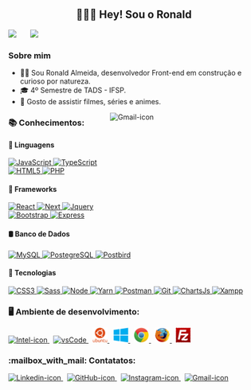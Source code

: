 <h2 align="center"> 🙋🏾‍♂‍ Hey! Sou o Ronald</h2>

<div> 
  <img height="180em" src="https://github-readme-stats.vercel.app/api?username=ronald785&show_icons=true&theme=midnight-purple&include_all_commits=true&count_private=true&hide=issues,contribs&locale=pt-BR&custom_title=Ronald - Estatísticas do GitHub"/>
  &nbsp;
  &nbsp;
  &nbsp;
  <img height="180em" src="https://github-readme-stats.vercel.app/api/top-langs/?username=ronald785&layout=compact&langs_count=7&theme=midnight-purple&locale=pt-BR"/>
</div>

<div style="display: inline_block">
  <h3>Sobre mim</h3>
  <ul>
    <li>👦🏾‍ Sou Ronald Almeida, desenvolvedor Front-end em construção e curioso por natureza.</li>
    <li>🎓 4º Semestre de TADS - IFSP.</li>
    <li>🎥 Gosto de assistir filmes, séries e animes.</li>
  </ul>
</div>

  <img 
       src="https://media.giphy.com/media/Wj7lNjMNDxSmc/giphy.gif" 
       alt="Gmail-icon" 
       align="right"
       width="300" 
       height="200"
  />

<div>
  <h3>📚 Conhecimentos:</h3>

  <h4>💬 Linguagens</h4>
    <p align="left">
      <a href="#">
            <img alt="JavaScript" src="https://img.shields.io/badge/JavaScript-323330?style=for-the-badge&logo=javascript&logoColor=F7DF1E" />
      </a>
      <a href="#">
            <img alt="TypeScript" src="https://img.shields.io/badge/TypeScript-007ACC?style=for-the-badge&logo=typescript&logoColor=white" />
      </a>
       <a href="#">
            <img alt="HTML5" src="https://img.shields.io/badge/HTML5-E34F26?style=for-the-badge&logo=html5&logoColor=white" />
      </a>
      <a href="#">
            <img alt="PHP" src="https://img.shields.io/badge/PHP-777BB4?style=for-the-badge&logo=php&logoColor=white" />
      </a>
    </p>


  <h4>🔧 Frameworks</h4>
    <p align="left">
      <a href="#">
            <img alt="React" src="https://img.shields.io/badge/React-20232A?style=for-the-badge&logo=react&logoColor=61DAFB" />
      </a>
      <a href="#">
            <img alt="Next" src="https://img.shields.io/badge/next.js-000000?style=for-the-badge&logo=next.js&logoColor=white" />
      </a>
      <a href="#">
            <img alt="Jquery" src="https://img.shields.io/badge/jQuery-0769AD?style=for-the-badge&logo=jquery&logoColor=white" />
      </a>
      <a href="#">
            <img alt="Bootstrap" src="https://img.shields.io/badge/Bootstrap-563D7C?style=for-the-badge&logo=bootstrap&logoColor=white" />
      </a>
      <a href="#">
            <img alt="Express" src="https://img.shields.io/badge/Express.js-000000?style=for-the-badge&logo=express&logoColor=white" />
      </a>
    </p>


  <h4>🛢 Banco de Dados</h4>
    <p align="left">
      <a href="#">
            <img alt="MySQL" src="https://img.shields.io/badge/MySQL-00000F?style=for-the-badge&logo=mysql&logoColor=white" />
      </a>
      <a href="#">
            <img alt="PostegreSQL" src="https://img.shields.io/badge/PostgreSQL-316192?style=for-the-badge&logo=postgresql&logoColor=white" />
      </a>
      <a href="#">
            <img alt="Postbird" src="https://img.shields.io/badge/Postbird-316192?style=for-the-badge&logo=postbird&logoColor=white" />
      </a>
    </p>

  <h4>📱 Tecnologias</h4>
    <p align="left">
      <a href="#">
            <img alt="CSS3" src="https://img.shields.io/badge/CSS3-1572B6?style=for-the-badge&logo=css3&logoColor=white" />
      </a>
       <a href="#">
            <img alt="Sass" src="https://img.shields.io/badge/Sass-CC6699?style=for-the-badge&logo=sass&logoColor=white" />
      </a>
      <a href="#">
            <img alt="Node" src="https://img.shields.io/badge/node-339933.svg?style=for-the-badge&logo=node.js&logoColor=white" />
      </a>
      <a href="#">
            <img alt="Yarn" src="https://img.shields.io/badge/Yarn-2C8EBB.svg?style=for-the-badge&logo=yarn&logoColor=white" />
      </a>
      <a href="#">
            <img alt="Postman" src="https://img.shields.io/badge/Postman-FF6C37?style=for-the-badge&logo=Postman&logoColor=white" />
      </a>
       <a href="#">
            <img alt="Git" src="https://img.shields.io/badge/Git-F05032?style=for-the-badge&logo=git&logoColor=white" />
      </a>
      <a href="#">
            <img alt="ChartsJs" src="https://img.shields.io/badge/Chart.js-FF6384?style=for-the-badge&logo=chartdotjs&logoColor=white" />
      </a>
      <a href="#">
            <img alt="Xampp" src="https://img.shields.io/badge/Xampp-F37623?style=for-the-badge&logo=xampp&logoColor=white" />
      </a>
    </p>
</div>

  <h3>🖥️ Ambiente de desenvolvimento:</h3>
    <p align="left">
      <a href="#">
        <img src="https://img.shields.io/badge/Intel-i5_8400-0071C5?style=for-the-badge&logoColor=white" alt="Intel-icon"/>
      </a>
      &nbsp;
      <a href="#">
        <img src="https://upload.wikimedia.org/wikipedia/commons/thumb/9/9a/Visual_Studio_Code_1.35_icon.svg/512px-Visual_Studio_Code_1.35_icon.svg.png" alt="vsCode" width="30" height="30"/>
      </a>
      &nbsp;
      <a href="#">
        <img src="https://raw.githubusercontent.com/devicons/devicon/c7d326b6009e60442abc35fa45706d6f30ee4c8e/icons/ubuntu/ubuntu-plain-wordmark.svg" alt="ubuntu" width="30" height="30"/>
      </a>
      &nbsp;
      <a href="#">
        <img src="https://raw.githubusercontent.com/devicons/devicon/c7d326b6009e60442abc35fa45706d6f30ee4c8e/icons/windows8/windows8-original.svg" alt="windows" width="30" height="30"/>
      </a>
      &nbsp;
      <a href="#">
        <img src="https://github.com/devicons/devicon/blob/master/icons/chrome/chrome-original.svg" alt="Chrome" width="30" height="30"/>
      </a>
      &nbsp;
      <a href="#">
        <img src="https://github.com/devicons/devicon/blob/master/icons/firefox/firefox-original.svg" alt="Firefox" width="30" height="30"/>
      </a>
      &nbsp;
      <a href="#">
        <img src="https://github.com/devicons/devicon/blob/master/icons/filezilla/filezilla-plain.svg" alt="Firefox" width="30" height="30"/>
      </a>
    </p>

<h3>:mailbox_with_mail: Contatatos:</h3>
  <p align="left">
    <a href="https://www.linkedin.com/in/ronald785/" target="_blank">
      <img src="https://image.flaticon.com/icons/png/512/174/174857.png" alt="Linkedin-icon" width="30" height="30"/>
    </a>
      &nbsp;
    <a href="https://github.com/Ronald785" target="_blank">
      <img src="https://image.flaticon.com/icons/png/512/25/25231.png" alt="GitHub-icon" width="30" height="30"/>
    </a>
      &nbsp;
    <a href="https://www.instagram.com/rndmateus/" target="_blank">
      <img src="https://upload.wikimedia.org/wikipedia/commons/thumb/e/e7/Instagram_logo_2016.svg/2048px-Instagram_logo_2016.svg.png" alt="Instagram-icon" width="30" height="30"/>   
    </a>
      &nbsp;
    <a href="mailto:ronaldmateus785@gmail.com" target="_blank">
      <img src="https://image.flaticon.com/icons/png/512/281/281769.png" alt="Gmail-icon" width="30" height="30"/>
    </a>
  </p>
